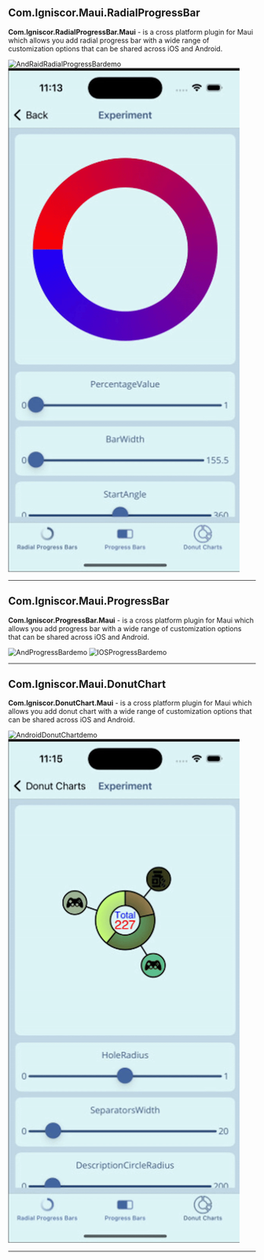 ## Com.Igniscor.Maui.RadialProgressBar
**Com.Igniscor.RadialProgressBar.Maui** - is a cross platform plugin for Maui which allows you add radial progress bar with a wide range of customization options that can be shared across iOS and Android.

![AndRaidRadialProgressBardemo](https://github.com/chuvakpavel/Com.Igniscor.Maui/blob/main/WikiFiles/RadialProgressBar/GradientRadialProgressBarExperementAndroid.gif)
![IOSRadialProgressBardemo](https://github.com/chuvakpavel/Com.Igniscor.Maui/blob/main/WikiFiles/RadialProgressBar/GradientRadialProgressBarExperementIOS.gif)

---
## Com.Igniscor.Maui.ProgressBar

**Com.Igniscor.ProgressBar.Maui** - is a cross platform plugin for Maui which allows you add progress bar with a wide range of customization options that can be shared across iOS and Android.

![AndProgressBardemo](https://github.com/chuvakpavel/Com.Igniscor.Maui/blob/main/WikiFiles/ProgressBar/GradientProgressBarHorizontalExperementAndroid.gif)
![IOSProgressBardemo](https://github.com/chuvakpavel/Com.Igniscor.Maui/blob/main/WikiFiles/ProgressBar/GradientProgressBarHorizontalExperementIOS.gif)

---

## Com.Igniscor.Maui.DonutChart

**Com.Igniscor.DonutChart.Maui** - is a cross platform plugin for Maui which allows you add donut chart with a wide range of customization options that can be shared across iOS and Android.

![AndroidDonutChartdemo](https://github.com/chuvakpavel/Com.Igniscor.Maui/blob/main/WikiFiles/DonutChart/DonutChartExperementAndroid.gif)
![IOSDonutChartdemo](https://github.com/chuvakpavel/Com.Igniscor.Maui/blob/main/WikiFiles/DonutChart/DonutChartExperementIOS.gif)

---
